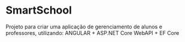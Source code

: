 # SmartSchool

Projeto para criar uma aplicação de gerenciamento de alunos e professores, utilizando:
ANGULAR + ASP.NET Core WebAPI + EF Core 
